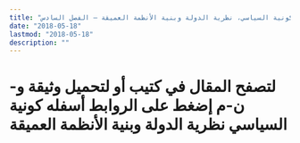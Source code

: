```yaml
---
title: "كونية السياسي، نظرية الدولة وبنية الأنظمة العميقة – الفصل السادس"
date: "2018-05-18"
lastmod: "2018-05-18"
description: ""
---
```

# **لتصفح المقال في كتيب أو لتحميل وثيقة و-ن-م إضغط على الروابط أسفله** **كونية السياسي نظرية الدولة وبنية الأنظمة العميقة**

###